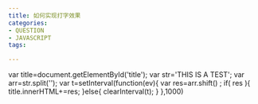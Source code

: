 ```yaml
---
title: 如何实现打字效果
categories: 
- QUESTION
- JAVASCRIPT
tags:

---
```



var title=document.getElementById('title');
var str='THIS IS A TEST';
var arr=str.split('');
var t=setInterval(function(ev){
    var res=arr.shift() ;
    if( res  ){
        title.innerHTML+=res;
    }else{
        clearInterval(t);
    }
},1000)


```

